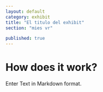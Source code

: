 ```yaml
---
layout: default
category: exhibit
title: "El titulo del exhibit"
section: "mies vr"

published: true
---
```


# How does it work?

Enter Text in Markdown format.